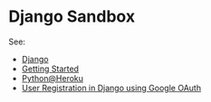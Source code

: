 # Django Sandbox

See:
- [Django]
- [Getting Started]
- [Python@Heroku]
- [User Registration in Django using Google OAuth][Django+Google]

[Django]: https://www.djangoproject.com/
[Getting Started]: https://docs.djangoproject.com/en/4.0/intro/
[Python@Heroku]: https://devcenter.heroku.com/articles/getting-started-with-python
[Django+Google]: https://www.section.io/engineering-education/django-google-oauth/
